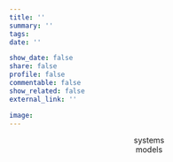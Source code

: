 ```yaml
---
title: ''
summary: ''
tags:
date: ''

show_date: false
share: false
profile: false
commentable: false
show_related: false
external_link: ''

image:
---
```


<div onclick="location.href='https://universemodeling.com/project/systems';" style="cursor:pointer; text-align: center;">
    systems
</div>
 
<div onclick="location.href='https://universemodeling.com/project/models';" style="cursor:pointer; text-align: center;">
    models
</div>
